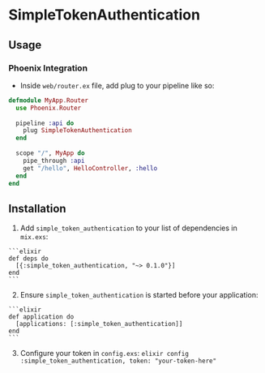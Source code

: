 # SimpleTokenAuthentication

## Usage
### Phoenix Integration
  - Inside `web/router.ex` file, add plug to your pipeline like so:
  
  ```elixir
  defmodule MyApp.Router
    use Phoenix.Router
    
    pipeline :api do
      plug SimpleTokenAuthentication
    end
    
    scope "/", MyApp do
      pipe_through :api
      get "/hello", HelloController, :hello
    end
  end
  ```

## Installation

  1. Add `simple_token_authentication` to your list of dependencies in `mix.exs`:

    ```elixir
    def deps do
      [{:simple_token_authentication, "~> 0.1.0"}]
    end
    ```

  2. Ensure `simple_token_authentication` is started before your application:

    ```elixir
    def application do
      [applications: [:simple_token_authentication]]
    end
    ```

  3. Configure your token in `config.exs`:
    ```elixir
    config :simple_token_authentication, token: "your-token-here"
    ```

